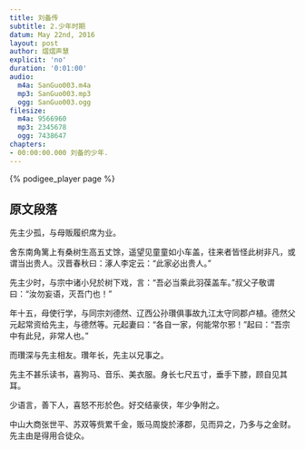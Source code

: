```yaml
---
title: 刘备传
subtitle: 2.少年时期
datum: May 22nd, 2016
layout: post
author: 熠熠声慧
explicit: 'no'
duration: '0:01:00'
audio:
  m4a: SanGuo003.m4a
  mp3: SanGuo003.mp3
  ogg: SanGuo003.ogg
filesize:
  m4a: 9566960
  mp3: 2345678
  ogg: 7438647
chapters:
- 00:00:00.000 刘备的少年.
---
```


<!---
The filesize block above can be deleted, if your audio files are hosted within the episodes directory.
It is only necessary for hosting remotely.
-->

{% podigee_player page %}

## 原文段落

先主少孤，与母贩履织席为业。

舍东南角篱上有桑树生高五丈馀，遥望见童童如小车盖，往来者皆怪此树非凡，或谓当出贵人。汉晋春秋曰：涿人李定云：“此家必出贵人。”

先主少时，与宗中诸小兒於树下戏，言：“吾必当乘此羽葆盖车。”叔父子敬谓曰：“汝勿妄语，灭吾门也！”

年十五，母使行学，与同宗刘德然、辽西公孙瓚俱事故九江太守同郡卢植。德然父元起常资给先主，与德然等。元起妻曰：“各自一家，何能常尔邪！”起曰：“吾宗中有此兒，非常人也。”

而瓚深与先主相友。瓚年长，先主以兄事之。

先主不甚乐读书，喜狗马、音乐、美衣服。身长七尺五寸，垂手下膝，顾自见其耳。

少语言，善下人，喜怒不形於色。好交结豪侠，年少争附之。

中山大商张世平、苏双等赀累千金，贩马周旋於涿郡，见而异之，乃多与之金财。先主由是得用合徒众。
